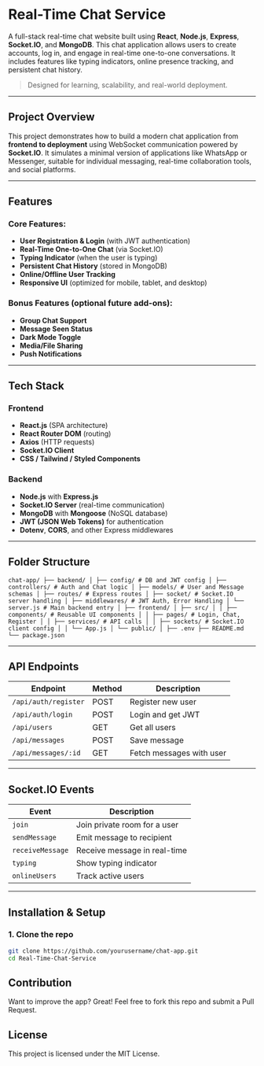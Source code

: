 # Real-Time Chat Service

A full-stack real-time chat website built using **React**, **Node.js**, **Express**, **Socket.IO**, and **MongoDB**. This chat application allows users to create accounts, log in, and engage in real-time one-to-one conversations. It includes features like typing indicators, online presence tracking, and persistent chat history.

> Designed for learning, scalability, and real-world deployment.

---

## Project Overview

This project demonstrates how to build a modern chat application from **frontend to deployment** using WebSocket communication powered by **Socket.IO**. It simulates a minimal version of applications like WhatsApp or Messenger, suitable for individual messaging, real-time collaboration tools, and social platforms.

---

## Features

### Core Features:
- **User Registration & Login** (with JWT authentication)
- **Real-Time One-to-One Chat** (via Socket.IO)
- **Typing Indicator** (when the user is typing)
- **Persistent Chat History** (stored in MongoDB)
- **Online/Offline User Tracking**
- **Responsive UI** (optimized for mobile, tablet, and desktop)

### Bonus Features (optional future add-ons):
- **Group Chat Support**
- **Message Seen Status**
- **Dark Mode Toggle**
- **Media/File Sharing**
- **Push Notifications**

---

## Tech Stack

### Frontend
- **React.js** (SPA architecture)
- **React Router DOM** (routing)
- **Axios** (HTTP requests)
- **Socket.IO Client**
- **CSS / Tailwind / Styled Components**

### Backend
- **Node.js** with **Express.js**
- **Socket.IO Server** (real-time communication)
- **MongoDB** with **Mongoose** (NoSQL database)
- **JWT (JSON Web Tokens)** for authentication
- **Dotenv**, **CORS**, and other Express middlewares

---

## Folder Structure

``` chat-app/ ├── backend/ │ ├── config/ # DB and JWT config │ ├── controllers/ # Auth and Chat logic │ ├── models/ # User and Message schemas │ ├── routes/ # Express routes │ ├── socket/ # Socket.IO server handling │ ├── middlewares/ # JWT Auth, Error Handling │ └── server.js # Main backend entry │ ├── frontend/ │ ├── src/ │ │ ├── components/ # Reusable UI components │ │ ├── pages/ # Login, Chat, Register │ │ ├── services/ # API calls │ │ ├── sockets/ # Socket.IO client config │ │ └── App.js │ └── public/ │ ├── .env ├── README.md └── package.json ```

---

##  API Endpoints

| Endpoint                  | Method | Description           |
|---------------------------|--------|-----------------------|
| `/api/auth/register`      | POST   | Register new user     |
| `/api/auth/login`         | POST   | Login and get JWT     |
| `/api/users`              | GET    | Get all users         |
| `/api/messages`           | POST   | Save message          |
| `/api/messages/:id`       | GET    | Fetch messages with user |

---

## Socket.IO Events

| Event               | Description                          |
|---------------------|--------------------------------------|
| `join`              | Join private room for a user         |
| `sendMessage`       | Emit message to recipient            |
| `receiveMessage`    | Receive message in real-time         |
| `typing`            | Show typing indicator                |
| `onlineUsers`       | Track active users                   |

---

## Installation & Setup

### 1. Clone the repo
```bash
git clone https://github.com/yourusername/chat-app.git
cd Real-Time-Chat-Service
```

## Contribution
Want to improve the app? Great!
Feel free to fork this repo and submit a Pull Request.

## License
This project is licensed under the MIT License.



